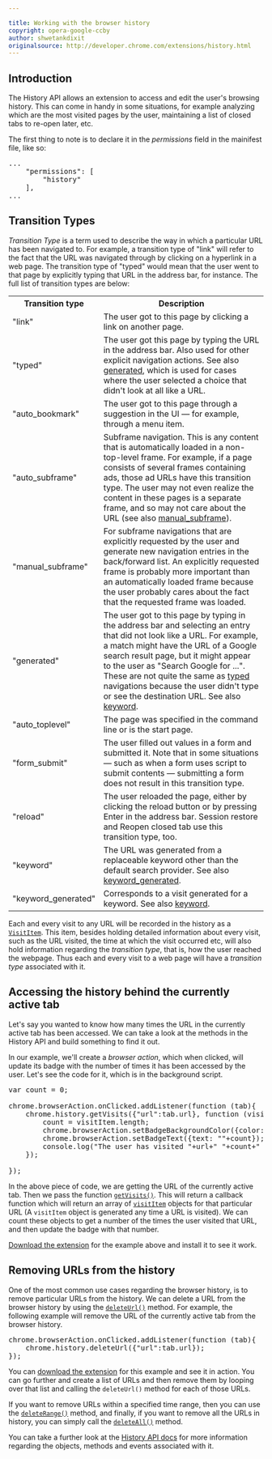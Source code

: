 ```yaml
---

title: Working with the browser history
copyright: opera-google-ccby
author: shwetankdixit
originalsource: http://developer.chrome.com/extensions/history.html
---
```


## Introduction
The History API allows an extension to access and edit the user's browsing history. This can come in handy in some situations, for example analyzing which are the most visited pages by the user, maintaining a list of closed tabs to re-open later, etc.

The first thing to note is to declare it in the *permissions* field in the mainifest file, like so:

<pre class="prettyprint">...
	"permissions": [
		"history"
	],
...
</pre>

## Transition Types

*Transition Type* is a term used to describe the way in which a particular URL has been navigated to. For example, a transition type of "link" will refer to the fact that the URL was navigated through by clicking on a hyperlink in a web page. The transition type of "typed" would mean that the user went to that page by explicitly typing that URL in the address bar, for instance. The full list of transition types are below:

<table>
<tr>
	<th> Transition type </th> <th> Description </th>
</tr>
<tr id="tt_link">
	<td>"link"</td>
	<td>
		The user got to this page by clicking a link on another page.
	</td>
</tr>
<tr id="tt_typed">
	<td>"typed"</td>
	<td>
		The user got this page by typing the URL in the address bar.
		Also used for other explicit navigation actions.
		See also <a href="#tt_generated">generated</a>,
		which is used for cases where the user selected a choice
		that didn't look at all like a URL.
	</td>
</tr>
<tr id="tt_auto_bookmark">
	<td>"auto_bookmark"</td>
	<td>
		The user got to this page through a suggestion in the UI &mdash;
		for example, through a menu item.
	</td>
</tr>
<tr id="tt_auto_subframe">
	<td>"auto_subframe"</td>
	<td>
		Subframe navigation.
		This is any content that is automatically
		loaded in a non-top-level frame.
		For example, if a page consists of
		several frames containing ads,
		those ad URLs have this transition type.
		The user may not even realize the content in these pages
		is a separate frame, and so may not care about the URL
		(see also <a href="#tt_manual_subframe">manual_subframe</a>).
	</td>
</tr>
<tr id="tt_manual_subframe">
	<td>"manual_subframe"</td>
	<td>
		For subframe navigations that are explicitly requested by the user
		and generate new navigation entries in the back/forward list.
		An explicitly requested frame is probably more important than
		an automatically loaded frame
		because the user probably cares about the fact that
		the requested frame was loaded.
	</td>
</tr>
<tr id="tt_generated">
	<td>"generated"</td>
	<td>
		The user got to this page by typing in the address bar
		and selecting an entry that did not look like a URL.
		For example, a match might have the URL of a Google search result page,
		but it might appear to the user as "Search Google for ...".
		These are not quite the same as <a href="#tt_typed">typed</a> navigations
		because the user didn't type or see the destination URL.
		See also <a href="#tt_keyword">keyword</a>.
	</td>
</tr>
<tr id="tt_auto_toplevel">
	<td>"auto_toplevel"</td>
	<td>
		The page was specified in the command line or is the start page.
	</td>
</tr>
<tr id="tt_form_submit">
	<td>"form_submit"</td>
	<td>
		The user filled out values in a form and submitted it.
		Note that in some situations &mdash;
		such as when a form uses script to submit contents &mdash;
		submitting a form does not result in this transition type.
	</td>
</tr>
<tr id="tt_reload">
	<td>"reload"</td>
	<td>
		The user reloaded the page,
		either by clicking the reload button
		or by pressing Enter in the address bar.
		Session restore and Reopen closed tab use this transition type, too.
	</td>
</tr>
<tr id="tt_keyword">
	<td>"keyword"</td>
	<td>
		The URL was generated from a replaceable keyword
		other than the default search provider.
		See also
		<a href="#tt_keyword_generated">keyword_generated</a>.
	</td>
</tr>
<tr id="tt_keyword_generated">
	<td>"keyword_generated"</td>
	<td>
		Corresponds to a visit generated for a keyword.
		See also <a href="#tt_keyword">keyword</a>.
	</td>
</tr>
</table>


Each and every visit to any URL will be recorded in the history as a [`VisitItem`](https://developer.chrome.com/extensions/history#type-VisitItem). This item, besides holding detailed information about every visit, such as the URL visited, the time at which the visit occurred etc, will also hold information regarding the *transition type*, that is, how the user reached the webpage. Thus each and every visit to a web page will have a *transition type* associated with it.


## Accessing the history behind the currently active tab

Let's say you wanted to know how many times the URL in the currently active tab has been accessed. We can take a look at the methods in the History API and build something to find it out.

In our example, we'll create a *browser action*, which when clicked, will update its badge with the number of times it has been accessed by the user. Let's see the code for it, which is in the background script.

<pre class="prettyprint">var count = 0;

chrome.browserAction.onClicked.addListener(function (tab){
	chrome.history.getVisits({"url":tab.url}, function (visitItem) {
		count = visitItem.length;
		chrome.browserAction.setBadgeBackgroundColor({color: "#ff0000"});
		chrome.browserAction.setBadgeText({text: ""+count});
		console.log("The user has visited "+url+" "+count+" times.");
	});

});</pre>

In the above piece of code, we are getting the URL of the currently active tab. Then we pass the function [`getVisits()`](https://developer.chrome.com/extensions/history#method-getVisits). This will return a callback function which will return an array of [`visitItem`](https://developer.chrome.com/extensions/history#type-VisitItem) objects for that particular URL (A `visitItem` object is generated any time a URL is visited). We can count these objects to get a number of the times the user visited that URL, and then update the badge with that number.

[Download the extension](samples/HistoryAPI-1.nex) for the example above and install it to see it work.

## Removing URLs from the history

One of the most common use cases regarding the browser history, is to remove particular URLs from the history. We can delete a URL from the browser history by using the [`deleteUrl()`](https://developer.chrome.com/extensions/history#method-deleteUrl) method. For example, the following example will remove the URL of the currently active tab from the browser history.

<pre class="prettyprint">chrome.browserAction.onClicked.addListener(function (tab){
	chrome.history.deleteUrl({"url":tab.url});
});</pre>

You can [download the extension](samples/HistoryAPI-2.nex) for this example and see it in action. You can go further and create a list of URLs and then remove them by looping over that list and calling the `deleteUrl()` method for each of those URLs.

If you want to remove URLs within a specified time range, then you can use the [`deleteRange()`](https://developer.chrome.com/extensions/history#method-deleteRange) method, and finally, if you want to remove all the URLs in history, you can simply call the [`deleteAll()`](https://developer.chrome.com/extensions/history#method-deleteAll) method.

You can take a further look at the [History API docs](https://developer.chrome.com/extensions/history) for more information regarding the objects, methods and events associated with it.
